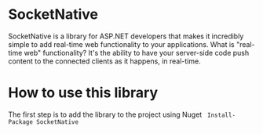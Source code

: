 # SocketNative
SocketNative is a library for ASP.NET developers that makes it incredibly simple to add real-time web functionality to your applications.
What is "real-time web" functionality? It's the ability to have your server-side code push content to the connected clients as it happens, in real-time.

# How to use this library

The first step is to add the library to the project using Nuget
<code>
Install-Package SocketNative
</code>
